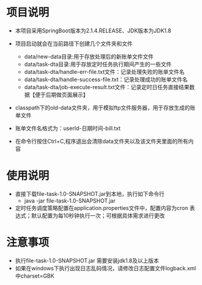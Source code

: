 # 项目说明
* 本项目采用SpringBoot版本为2.1.4.RELEASE、JDK版本为JDK1.8
* 项目启动就会在当前路径下创建几个文件夹和文件
  * data/new-data目录:用于存放处理后的新账单文件文件
  * data/task-dta目录:用于存放定时任务执行期间产生的一些文件
  * data/task-dta/handle-err-file.txt文件：记录处理失败的账单文件名
  * data/task-dta/handle-success-file.txt：记录处理成功的账单文件名
  * data/task-dta/job-execute-result.txt文件：记录定时日任务直接结果数据【便于后期做页面展示】
  
* classpath下的old-data文件夹，用于模拟ftp文件服务器，用于存放生成的账单文件

* 账单文件名格式为：userId-日期时间-bill.txt

* 在命令行按住Ctrl+C,程序退出会清除data文件夹以及该文件夹里面的所有内容


# 使用说明
 * 直接下载file-task-1.0-SNAPSHOT.jar到本地，执行如下命令行
    * java -jar file-task-1.0-SNAPSHOT.jar
 * 定时任务调度策略配置在application.properties文件中，配置内容为cron 表达式；默认配置为每10秒钟执行一次；可根据具体需求进行更改
 

# 注意事项
* 执行file-task-1.0-SNAPSHOT.jar 需要安装jdk1.8及以上版本
* 如果在windows下执行出现日志乱码情况，请修改日志配置文件logback.xml中charset=GBK

 





